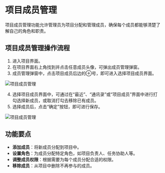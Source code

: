 # 项目成员管理

项目成员管理功能允许管理员为项目分配和管理成员，确保每个成员都能够清楚了解自己的角色和职责。

## 项目成员管理操作流程
1. 进入项目界面。
2. 在项目界面右上角找到并点击任意成员头像，可弹出成员管理弹窗。
3. 成员管理弹窗中，点击项目成员后边的⊕号，即可进入选择项目成员界面。

![项目成员管理](/images/pro_team_mana.png)

4. 选择项目成员界面中，可通过在“最近”、“通讯录”或“项目成员”界面中进行打勾选择新成员，或取消打勾去移除已有成员。
5. 选择成员后，点击“确定”按钮，即可进行保存。

![项目成员管理](/images/pro_team_mana_1.png)

## 功能要点
- **添加成员**：将新成员分配到项目中。
- **设置角色**：为成员分配特定角色，如项目负责人、任务协助人等。
- **调整成员权限**：根据需要为每个成员分配合适的权限。
- **移除成员**：从项目中删除不再参与的成员。
